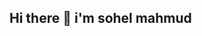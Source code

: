 ## Hi there 👋 i'm sohel mahmud 

<!--
**sohelmahmud786/sohelmahmud786** is a ✨ _special_ ✨ repository because its `README.md` (this file) appears on your GitHub profile.

Here are some ideas to get you started:

- 🔭 I’m currently working on ...digital marketing and other platfrom on fiverr
- 🌱 I’m currently learning ...java script, html and css
- 👯 I’m looking to collaborate on ...
- 🤔 I’m looking for help with ...
- 💬 Ask me about ...
- 📫 How to reach me: ...
- 😄 Pronouns: ...
- ⚡ Fun fact: ...
-->
